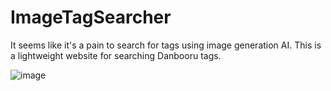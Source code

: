 # ImageTagSearcher
It seems like it's a pain to search for tags using image generation AI. This is a lightweight website for searching Danbooru tags.

![image](https://github.com/user-attachments/assets/0fa9d1a1-ae1b-405c-8b3d-91ae0f557c10)
